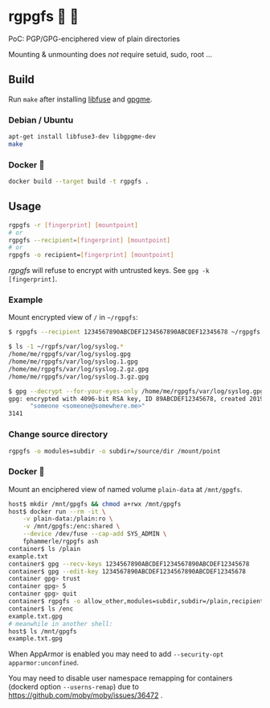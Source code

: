 # rgpgfs 💾 🔐

PoC: PGP/GPG-enciphered view of plain directories

Mounting & unmounting does *not* require setuid, sudo, root ...

## Build

Run `make` after installing
[libfuse](https://github.com/libfuse/libfuse)
and
[gpgme](https://www.gnupg.org/software/gpgme/index.html).

### Debian / Ubuntu

```sh
apt-get install libfuse3-dev libgpgme-dev
make
```

### Docker 🐳

```sh
docker build --target build -t rgpgfs .
```

## Usage

```sh
rgpgfs -r [fingerprint] [mountpoint]
# or
rgpgfs --recipient=[fingerprint] [mountpoint]
# or
rgpgfs -o recipient=[fingerprint] [mountpoint]
```

*rgpgfs* will refuse to encrypt with untrusted keys.
See `gpg -k [fingerprint]`.

### Example

Mount encrypted view of `/` in `~/rgpgfs`:

```sh
$ rgpgfs --recipient 1234567890ABCDEF1234567890ABCDEF12345678 ~/rgpgfs

$ ls -1 ~/rgpfs/var/log/syslog.*
/home/me/rgpgfs/var/log/syslog.gpg
/home/me/rgpgfs/var/log/syslog.1.gpg
/home/me/rgpgfs/var/log/syslog.2.gz.gpg
/home/me/rgpgfs/var/log/syslog.3.gz.gpg

$ gpg --decrypt --for-your-eyes-only /home/me/rgpgfs/var/log/syslog.gpg | wc -l
gpg: encrypted with 4096-bit RSA key, ID 89ABCDEF12345678, created 2019-03-30
      "someone <someone@somewhere.me>"
3141
```

### Change source directory

```sh
rgpgfs -o modules=subdir -o subdir=/source/dir /mount/point
```

### Docker 🐳

Mount an enciphered view of named volume `plain-data` at `/mnt/gpgfs`.

```sh
host$ mkdir /mnt/gpgfs && chmod a+rwx /mnt/gpgfs
host$ docker run --rm -it \
    -v plain-data:/plain:ro \
    -v /mnt/gpgfs:/enc:shared \
    --device /dev/fuse --cap-add SYS_ADMIN \
    fphammerle/rgpgfs ash
container$ ls /plain
example.txt
container$ gpg --recv-keys 1234567890ABCDEF1234567890ABCDEF12345678
container$ gpg --edit-key 1234567890ABCDEF1234567890ABCDEF12345678
container gpg> trust
container gpg> 5
container gpg> quit
container$ rgpgfs -o allow_other,modules=subdir,subdir=/plain,recipient=12345678 /enc
container$ ls /enc
example.txt.gpg
# meanwhile in another shell:
host$ ls /mnt/gpgfs
example.txt.gpg
```

When AppArmor is enabled
you may need to add `--security-opt apparmor:unconfined`.

You may need to disable user namespace remapping for containers
(dockerd option `--userns-remap`)
due to https://github.com/moby/moby/issues/36472 .
